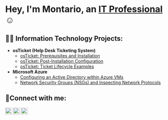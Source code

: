 <h1>Hey, I'm Montario, an <a href="https://linkedin.com/in/Josh">IT Professional</a>☺</h1>

<h2>👨‍💻 Information Technology Projects:</h2>

- <b>osTicket (Help Desk Ticketing System)</b>
  - [osTicket: Prerequisites and Installation](https://github.com/MParker1987/osticket-prereqs)
  - [osTicket: Post-Installation Configuration](https://github.com/MParker1987/post-install-config)
  - [osTicket: Ticket Lifecycle Examples](https://github.com/MParker1987/Tickets-and-Ticket-Lifecycle)
- <b>Microsoft Azure</b>
  - [Configuring an Active Directory within Azure VMs](https://github.com/MParker1987/configure-azure)
  - [Network Security Groups (NSGs) and Inspecting Network Protocols](https://github.com/MParker1987/azure-network-protocols)

<h2>🤳Connect with me:</h2>

[<img align="left" alt="Josh | Twitter" width="22px" src="https://cdn.jsdelivr.net/npm/simple-icons@v3/icons/twitter.svg" />][twitter]
[<img align="left" alt="Josh | LinkedIn" width="22px" src="https://cdn.jsdelivr.net/npm/simple-icons@v3/icons/linkedin.svg" />][linkedin]
[<img align="left" alt="Josh | Instagram" width="22px" src="https://cdn.jsdelivr.net/npm/simple-icons@v3/icons/instagram.svg" />][instagram]

[twitter]: https://twitter.com/Josh
[instagram]: https://www.instagram.com/Josh
[linkedin]: https://linkedin.com/in/Josh
